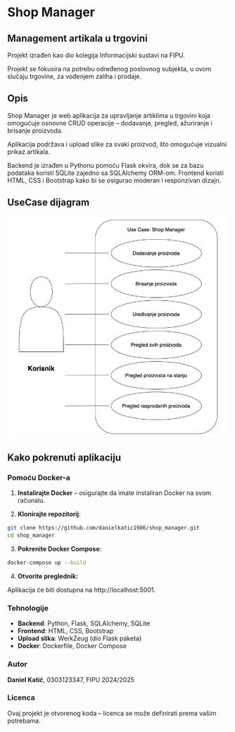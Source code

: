 # Shop Manager

## **Management artikala u trgovini**

Projekt izrađen kao dio kolegija Informacijski sustavi na FIPU.

Projekt se fokusira na potrebu određenog poslovnog subjekta, u ovom slučaju trgovine, za vođenjem zaliha i prodaje.

## Opis

Shop Manager je web aplikacija za upravljanje artiklima u trgovini koja omogućuje osnovne CRUD operacije – dodavanje, pregled, ažuriranje i brisanje proizvoda.

Aplikacija podržava i upload slike za svaki proizvod, što omogućuje vizualni prikaz artikala.

Backend je izrađen u Pythonu pomoću Flask okvira, dok se za bazu podataka koristi SQLite zajedno sa SQLAlchemy ORM-om.
Frontend koristi HTML, CSS i Bootstrap kako bi se osigurao moderan i responzivan dizajn.

## UseCase dijagram

![UseCase dijagram](UseCase.png)

## Kako pokrenuti aplikaciju

### Pomoću Docker-a

1. **Instalirajte Docker** – osigurajte da imate instaliran Docker na svom računalu.

2. **Klonirajte repozitorij**:

```bash
git clone https://github.com/danielkatic1986/shop_manager.git
cd shop_manager
```

3. **Pokrenite Docker Compose**:

```bash
docker-compose up --build
```

4. **Otvorite preglednik:**

Aplikacija će biti dostupna na http://localhost:5001.

### Tehnologije

- **Backend**: Python, Flask, SQLAlchemy, SQLite
- **Frontend**: HTML, CSS, Bootstrap
- **Upload slika**: WerkZeug (dio Flask paketa)
- **Docker**: Dockerfile, Docker Compose

### Autor

**Daniel Katić**, 0303123347, FIPU 2024/2025

### Licenca

Ovaj projekt je otvorenog koda – licenca se može definirati prema vašim potrebama.
